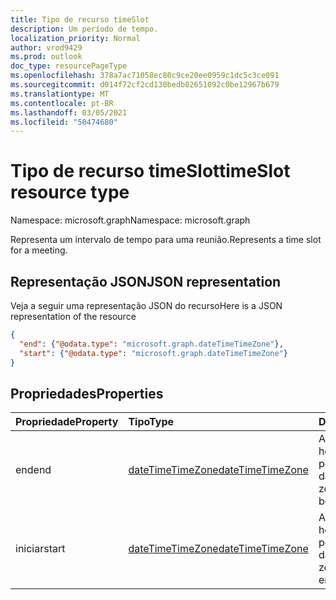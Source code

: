 ```yaml
---
title: Tipo de recurso timeSlot
description: Um período de tempo.
localization_priority: Normal
author: vrod9429
ms.prod: outlook
doc_type: resourcePageType
ms.openlocfilehash: 378a7ac71058ec80c9ce20ee0959c1dc5c3ce091
ms.sourcegitcommit: d014f72cf2cd130bedb02651092c0be12967b679
ms.translationtype: MT
ms.contentlocale: pt-BR
ms.lasthandoff: 03/05/2021
ms.locfileid: "50474680"
---
```

# <a name="timeslot-resource-type"></a><span data-ttu-id="28316-103">Tipo de recurso timeSlot</span><span class="sxs-lookup"><span data-stu-id="28316-103">timeSlot resource type</span></span>

<span data-ttu-id="28316-104">Namespace: microsoft.graph</span><span class="sxs-lookup"><span data-stu-id="28316-104">Namespace: microsoft.graph</span></span>

<span data-ttu-id="28316-105">Representa um intervalo de tempo para uma reunião.</span><span class="sxs-lookup"><span data-stu-id="28316-105">Represents a time slot for a meeting.</span></span>

## <a name="json-representation"></a><span data-ttu-id="28316-106">Representação JSON</span><span class="sxs-lookup"><span data-stu-id="28316-106">JSON representation</span></span>

<span data-ttu-id="28316-107">Veja a seguir uma representação JSON do recurso</span><span class="sxs-lookup"><span data-stu-id="28316-107">Here is a JSON representation of the resource</span></span>

<!-- {
  "blockType": "resource",
  "optionalProperties": [

  ],
  "@odata.type": "microsoft.graph.timeSlot"
}-->

```json
{
  "end": {"@odata.type": "microsoft.graph.dateTimeTimeZone"},
  "start": {"@odata.type": "microsoft.graph.dateTimeTimeZone"}
}

```
## <a name="properties"></a><span data-ttu-id="28316-108">Propriedades</span><span class="sxs-lookup"><span data-stu-id="28316-108">Properties</span></span>
| <span data-ttu-id="28316-109">Propriedade</span><span class="sxs-lookup"><span data-stu-id="28316-109">Property</span></span>     | <span data-ttu-id="28316-110">Tipo</span><span class="sxs-lookup"><span data-stu-id="28316-110">Type</span></span>   |<span data-ttu-id="28316-111">Descrição</span><span class="sxs-lookup"><span data-stu-id="28316-111">Description</span></span>|
|:---------------|:--------|:----------|
|<span data-ttu-id="28316-112">end</span><span class="sxs-lookup"><span data-stu-id="28316-112">end</span></span>|[<span data-ttu-id="28316-113">dateTimeTimeZone</span><span class="sxs-lookup"><span data-stu-id="28316-113">dateTimeTimeZone</span></span>](datetimetimezone.md)|<span data-ttu-id="28316-114">A data, hora e fuso horário que um período começa.</span><span class="sxs-lookup"><span data-stu-id="28316-114">The date, time, and time zone that a period begins.</span></span> |
|<span data-ttu-id="28316-115">iniciar</span><span class="sxs-lookup"><span data-stu-id="28316-115">start</span></span>|[<span data-ttu-id="28316-116">dateTimeTimeZone</span><span class="sxs-lookup"><span data-stu-id="28316-116">dateTimeTimeZone</span></span>](datetimetimezone.md)|<span data-ttu-id="28316-117">A data, hora e fuso horário que um período termina.</span><span class="sxs-lookup"><span data-stu-id="28316-117">The date, time, and time zone that a period ends.</span></span>|

<!-- uuid: 8fcb5dbc-d5aa-4681-8e31-b001d5168d79
2015-10-25 14:57:30 UTC -->
<!-- {
  "type": "#page.annotation",
  "description": "timeSlot resource",
  "keywords": "",
  "section": "documentation",
  "tocPath": ""
}-->

